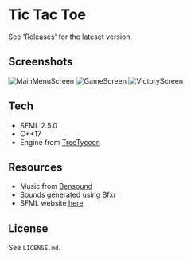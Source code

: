 # Tic Tac Toe

See 'Releases' for the lateset version.

## Screenshots

![MainMenuScreen](https://github.com/Condzi/TicTacToe/screenshots/SS_1.png)
![GameScreen](https://github.com/Condzi/TicTacToe//screenshots/SS_2.png)
![VictoryScreen](https://github.com/Condzi/TicTacToe//screenshots/SS_3.png)

## Tech
* SFML 2.5.0
* C++17
* Engine from [TreeTyccon](https://github.com/Condzi/TreeTycoon/TreeTycoon/Engine)

## Resources
* Music from [Bensound](https://www.bensound.com/)
* Sounds generated using [Bfxr](https://www.bfxr.net/)
* SFML website [here](http://sfml-dev.org)

## License
See `LICENSE.md`.
